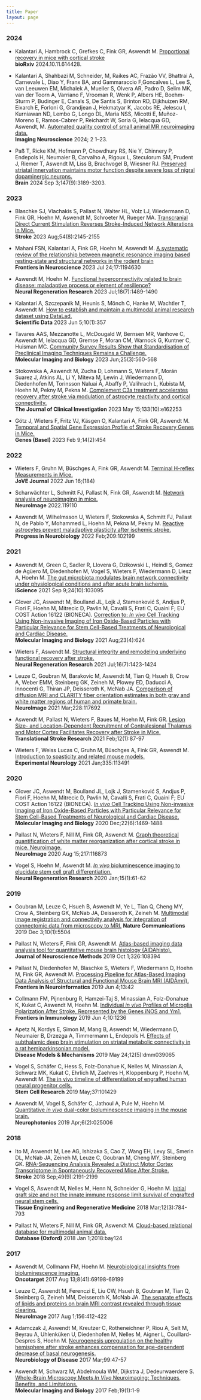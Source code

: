 ```yaml
---
title: Paper
layout: page
---
```


### 2024
- Kalantari A, Hambrock C, Grefkes C, Fink GR, Aswendt M. [Proportional recovery in mice with cortical stroke](https://doi.org/10.1101/2024.10.11.614428)  
**bioRxiv** 2024.10.11.614428.

- Kalantari A, Shahbazi M, Schneider, M, Raikes AC, Frazão VV, Bhattrai A, Carnevale L, Diao Y, Franx BA, and Gammaraccio F,Goncalves L, Lee S, van Leeuwen EM, Michalek A, Mueller S, Olvera AR, Padro D, Selim MK, van der Toorn A, Varriano F, Vrooman R, Wenk P, Albers HE, Boehm-Sturm P, Budinger E, Canals S, De Santis S, Brinton RD, Dijkhuizen RM, Eixarch E, Forloni G, Grandjean J, Hekmatyar K, Jacobs RE, Jelescu I, Kurniawan ND, Lembo G, Longo DL, Maria NSS, Micotti E, Muñoz-Moreno E, Ramos-Cabrer P, Reichardt W, Soria G, Ielacqua GD, Aswendt, M. [Automated quality control of small animal MR neuroimaging data.](https://doi.org/10.1162/imag_a_00317)  
**Imaging Neuroscience** 2024; 2 1–23.

- Paß T, Ricke KM, Hofmann P, Chowdhury RS, Nie Y, Chinnery P, Endepols H, Neumaier B, Carvalho A, Rigoux L, Steculorum SM, Prudent J, Riemer T, Aswendt M, Liss B, Brachvogel B, Wiesner RJ. [Preserved striatal innervation maintains motor function despite severe loss of nigral dopaminergic neurons.](https://doi.org/10.1093/brain/awae089)  
**Brain** 2024 Sep 3;147(9):3189-3203.

### 2023
- Blaschke SJ, Vlachakis S, Pallast N, Walter HL, Volz LJ, Wiedermann D, Fink GR, Hoehn M, Aswendt M, Schroeter M, Rueger MA. [Transcranial Direct Current Stimulation Reverses Stroke-Induced Network Alterations in Mice.](https://doi.org/10.1161/strokeaha.123.042808)  
**Stroke** 2023 Aug;54(8):2145-2155

- Mahani FSN, Kalantari A, Fink GR, Hoehn M, Aswendt M. [A systematic review of the relationship between magnetic resonance imaging based resting-state and structural networks in the rodent brain](https://doi.org/10.3389/fnins.2023.1194630)  
**Frontiers in Neuroscience** 2023 Jul 24;17:1194630

- Aswendt M, Hoehn M. [Functional hyperconnectivity related to brain disease: maladaptive process or element of resilience?](https://doi.org/10.4103/1673-5374.361541)  
**Neural Regeneration Research** 2023 Jul;18(7):1489-1490

- Kalantari A, Szczepanik M, Heunis S, Mönch C, Hanke M, Wachtler T, Aswendt M. [How to establish and maintain a multimodal animal research dataset using DataLad.](https://doi.org/10.1038/s41597-023-02242-8)  
**Scientific Data** 2023 Jun 5;10(1):357

- Tavares AAS, Mezzanotte L, McDougald W, Bernsen MR, Vanhove C, Aswendt M, Ielacqua GD, Gremse F, Moran CM, Warnock G, Kuntner C, Huisman MC. [Community Survey Results Show that Standardisation of Preclinical Imaging Techniques Remains a Challenge.](https://doi.org/10.1007/s11307-022-01790-6)  
**Molecular Imaging and Biology** 2023 Jun;25(3):560-568

- Stokowska A, Aswendt M, Zucha D, Lohmann S, Wieters F, Morán Suarez J, Atkins AL, Li Y, Miteva M, Lewin J, Wiedermann D, Diedenhofen M, Torinsson Naluai Å, Abaffy P, Valihrach L, Kubista M, Hoehn M, Pekny M, Pekna M. [Complement C3a treatment accelerates recovery after stroke via modulation of astrocyte reactivity and cortical connectivity.](https://doi.org/10.1172/JCI162253)  
**The Journal of Clinical Investigation** 2023 May 15;133(10):e162253

- Götz J, Wieters F, Fritz VJ, Käsgen O, Kalantari A, Fink GR, Aswendt M. [Temporal and Spatial Gene Expression Profile of Stroke Recovery Genes in Mice.](https://doi.org/10.3390/genes14020454)  
**Genes (Basel)** 2023 Feb 9;14(2):454 

### 2022
- Wieters F, Gruhn M, Büschges A, Fink GR, Aswendt M. [Terminal H-reflex Measurements in Mice.](https://doi.org/10.3791/63304)  
**JoVE Journal** 2022 Jun 16;(184)

- Scharwächter L, Schmitt FJ, Pallast N, Fink GR, Aswendt M. [Network analysis of neuroimaging in mice.](https://doi.org/10.1016/j.neuroimage.2022.119110)  
**NeuroImage** 2022.119110

- Aswendt M, Wilhelmsson U, Wieters F, Stokowska A, Schmitt FJ, Pallast N, de Pablo Y, Mohammed L, Hoehn M, Pekna M, Pekny M. [Reactive astrocytes prevent maladaptive plasticity after ischemic stroke.](https://doi.org/10.1016/j.pneurobio.2021.102199)  
**Progress in Neurobiology** 2022 Feb;209:102199

### 2021
- Aswendt M, Green C, Sadler R, Llovera G, Dzikowski L, Heindl S, Gomez de Agüero M, Diedenhofen M, Vogel S, Wieters F, Wiedermann D, Liesz A, Hoehn M. [The gut microbiota modulates brain network connectivity under physiological conditions and after acute brain ischemia.](https://doi.org/10.1016/j.isci.2021.103095)  
**iScience** 2021 Sep 9;24(10):103095

- Glover JC, Aswendt M, Boulland JL, Lojk J, Stamenković S, Andjus P, Fiori F, Hoehn M, Mitrecic D, Pavlin M, Cavalli S, Frati C, Quaini F; EU COST Action 16122 (BIONECA). [Correction to: *In vivo* Cell Tracking Using Non-invasive Imaging of Iron Oxide-Based Particles with Particular Relevance for Stem Cell-Based Treatments of Neurological and Cardiac Disease.](https://doi.org/10.1007/s11307-021-01590-4)  
**Molecular Imaging and Biology** 2021 Aug;23(4):624

- Wieters F, Aswendt M. [Structural integrity and remodeling underlying functional recovery after stroke.](https://doi.org/10.4103/1673-5374.301004)  
**Neural Regeneration Research** 2021 Jul;16(7):1423-1424

- Leuze C, Goubran M, Barakovic M, Aswendt M, Tian Q, Hsueh B, Crow A, Weber EMM, Steinberg GK, Zeineh M, Plowey ED, Daducci A, Innocenti G, Thiran JP, Deisseroth K, McNab JA. [Comparison of diffusion MRI and CLARITY fiber orientation estimates in both gray and white matter regions of human and primate brain.](https://doi.org/10.1016/j.neuroimage.2020.117692)  
**NeuroImage** 2021 Mar;228:117692

- Aswendt M, Pallast N, Wieters F, Baues M, Hoehn M, Fink GR. [Lesion Size- and Location-Dependent Recruitment of Contralesional Thalamus and Motor Cortex Facilitates Recovery after Stroke in Mice.](https://doi.org/10.1007/s12975-020-00802-3)  
**Translational Stroke Research** 2021 Feb;12(1):87-97

- Wieters F, Weiss Lucas C, Gruhn M, Büschges A, Fink GR, Aswendt M. [Introduction to spasticity and related mouse models.](https://doi.org/10.1016/j.expneurol.2020.113491)  
**Experimental Neurology** 2021 Jan;335:113491

### 2020
- Glover JC, Aswendt M, Boulland JL, Lojk J, Stamenković S, Andjus P, Fiori F, Hoehn M, Mitrecic D, Pavlin M, Cavalli S, Frati C, Quaini F; EU COST Action 16122 (BIONECA). [*In vivo* Cell Tracking Using Non-invasive Imaging of Iron Oxide-Based Particles with Particular Relevance for Stem Cell-Based Treatments of Neurological and Cardiac Disease.](https://doi.org/10.1007/s11307-019-01440-4)  
**Molecular Imaging and Biology** 2020 Dec;22(6):1469-1488

- Pallast N, Wieters F, Nill M, Fink GR, Aswendt M. [Graph theoretical quantification of white matter reorganization after cortical stroke in mice. Neuroimage.](https://doi.org/10.1016/j.neuroimage.2020.116873)  
**NeuroImage** 2020 Aug 15;217:116873

- Vogel S, Hoehn M, Aswendt M. [*In vivo* bioluminescence imaging to elucidate stem cell graft differentiation.](https://doi.org/10.4103/1673-5374.264449)  
**Neural Regeneration Research** 2020 Jan;15(1):61-62

### 2019
- Goubran M, Leuze C, Hsueh B, Aswendt M, Ye L, Tian Q, Cheng MY, Crow A, Steinberg GK, McNab JA, Deisseroth K, Zeineh M. [Multimodal image registration and connectivity analysis for integration of connectomic data from microscopy to MRI.](https://doi.org/10.1038/s41467-019-13374-0)
**Nature Communications** 2019 Dec 3;10(1):5504

- Pallast N, Wieters F, Fink GR, Aswendt M. [Atlas-based imaging data analysis tool for quantitative mouse brain histology (AIDAhisto).](https://doi.org/10.1016/j.jneumeth.2019.108394)  
**Journal of Neuroscience Methods** 2019 Oct 1;326:108394

- Pallast N, Diedenhofen M, Blaschke S, Wieters F, Wiedermann D, Hoehn M, Fink GR, Aswendt M. [Processing Pipeline for Atlas-Based Imaging Data Analysis of Structural and Functional Mouse Brain MRI (AIDAmri).](https://doi.org/10.3389/fninf.2019.00042)  
**Frontiers in Neuroinformatics** 2019 Jun 4;13:42

- Collmann FM, Pijnenburg R, Hamzei-Taj S, Minassian A, Folz-Donahue K, Kukat C, Aswendt M, Hoehn M. [Individual *in vivo* Profiles of Microglia Polarization After Stroke, Represented by the Genes iNOS and Ym1.](https://doi.org/10.3389/fimmu.2019.01236)  
**Frontiers in Immunology** 2019 Jun 4;10:1236

- Apetz N, Kordys E, Simon M, Mang B, Aswendt M, Wiedermann D, Neumaier B, Drzezga A, Timmermann L, Endepols H. [Effects of subthalamic deep brain stimulation on striatal metabolic connectivity in a rat hemiparkinsonian model.](https://doi.org/10.1242/dmm.039065)  
**Disease Models & Mechanisms** 2019 May 24;12(5):dmm039065

- Vogel S, Schäfer C, Hess S, Folz-Donahue K, Nelles M, Minassian A, Schwarz MK, Kukat C, Ehrlich M, Zaehres H, Kloppenburg P, Hoehn M, Aswendt M. [The in vivo timeline of differentiation of engrafted human neural progenitor cells.](https://doi.org/10.1016/j.scr.2019.101429)  
**Stem Cell Research** 2019 May;37:101429

- Aswendt M, Vogel S, Schäfer C, Jathoul A, Pule M, Hoehn M. [Quantitative *in vivo* dual-color bioluminescence imaging in the mouse brain.](https://doi.org/10.1117/1.nph.6.2.025006)  
**Neurophotonics** 2019 Apr;6(2):025006

### 2018
- Ito M, Aswendt M, Lee AG, Ishizaka S, Cao Z, Wang EH, Levy SL, Smerin DL, McNab JA, Zeineh M, Leuze C, Goubran M, Cheng MY, Steinberg GK.
[RNA-Sequencing Analysis Revealed a Distinct Motor Cortex Transcriptome in Spontaneously Recovered Mice After Stroke.](https://doi.org/10.1161/strokeaha.118.021508)  
**Stroke** 2018 Sep;49(9):2191-2199

- Vogel S, Aswendt M, Nelles M, Henn N, Schneider G, Hoehn M. [Initial graft size and not the innate immune response limit survival of engrafted neural stem cells.](https://doi.org/10.1002/term.2497)  
**Tissue Engineering and Regenerative Medicine** 2018 Mar;12(3):784-793

- Pallast N, Wieters F, Nill M, Fink GR, Aswendt M. [Cloud-based relational database for multimodal animal data.](https://doi.org/10.1093/database/bay124)  
**Database (Oxford)** 2018 Jan 1;2018:bay124

### 2017
- Aswendt M, Collmann FM, Hoehn M. [Neurobiological insights from bioluminescence imaging.](https://doi.org/10.18632/oncotarget.20302)  
**Oncotarget** 2017 Aug 13;8(41):69198-69199

- Leuze C, Aswendt M, Ferenczi E, Liu CW, Hsueh B, Goubran M, Tian Q, Steinberg G, Zeineh MM, Deisseroth K, McNab JA. [The separate effects of lipids and proteins on brain MRI contrast revealed through tissue clearing.](https://doi.org/10.1016/j.neuroimage.2017.04.021)  
**NeuroImage** 2017 Aug 1;156:412-422

- Adamczak J, Aswendt M, Kreutzer C, Rotheneichner P, Riou A, Selt M, Beyrau A, Uhlenküken U, Diedenhofen M, Nelles M, Aigner L, Couillard-Despres S, Hoehn M. [Neurogenesis upregulation on the healthy hemisphere after stroke enhances compensation for age-dependent decrease of basal neurogenesis.](https://doi.org/10.1016/j.nbd.2016.12.015)  
**Neurobiology of Disease** 2017 Mar;99:47-57

- Aswendt M, Schwarz M, Abdelmoula WM, Dijkstra J, Dedeurwaerdere S. [Whole-Brain Microscopy Meets *In Vivo* Neuroimaging: Techniques, Benefits, and Limitations.](https://doi.org/10.1007/s11307-016-0988-z)  
**Molecular Imaging and Biology** 2017 Feb;19(1):1-9
